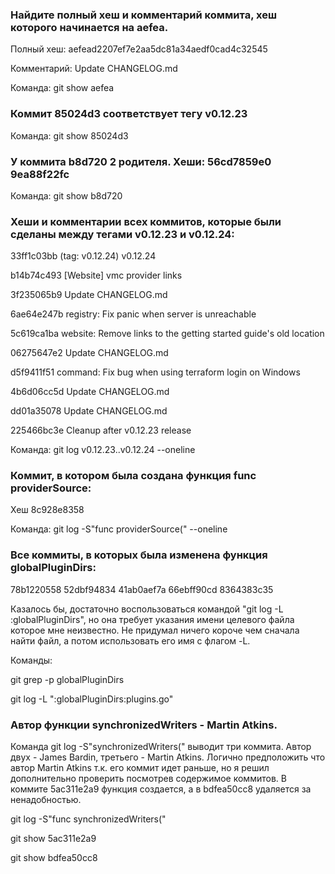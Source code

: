 ### Найдите полный хеш и комментарий коммита, хеш которого начинается на aefea.

Полный хеш: aefead2207ef7e2aa5dc81a34aedf0cad4c32545

Комментарий: Update CHANGELOG.md

Команда: git show aefea

### Коммит 85024d3 соответствует тегу v0.12.23

Команда: git show 85024d3

### У коммита b8d720 2 родителя. Хеши: 56cd7859e0 9ea88f22fc

Команда: git show b8d720

### Хеши и комментарии всех коммитов, которые были сделаны между тегами v0.12.23 и v0.12.24:

33ff1c03bb (tag: v0.12.24) v0.12.24

b14b74c493 [Website] vmc provider links

3f235065b9 Update CHANGELOG.md

6ae64e247b registry: Fix panic when server is unreachable

5c619ca1ba website: Remove links to the getting started guide's old location

06275647e2 Update CHANGELOG.md

d5f9411f51 command: Fix bug when using terraform login on Windows

4b6d06cc5d Update CHANGELOG.md

dd01a35078 Update CHANGELOG.md

225466bc3e Cleanup after v0.12.23 release

Команда: git log v0.12.23..v0.12.24 --oneline

### Коммит, в котором была создана функция func providerSource:

Хеш 8c928e8358

Команда: git log -S"func providerSource(" --oneline

### Все коммиты, в которых была изменена функция globalPluginDirs:

78b1220558 52dbf94834 41ab0aef7a 66ebff90cd 8364383c35

Казалось бы, достаточно воспользоваться командой "git log -L :globalPluginDirs", но она требует указания имени целевого файла которое мне неизвестно. Не придумал ничего короче чем сначала найти файл, а потом использовать его имя с флагом -L.

Команды: 

git grep -p globalPluginDirs

git log -L ":globalPluginDirs:plugins.go"

### Автор функции synchronizedWriters - Martin Atkins.

Команда git log -S"synchronizedWriters(" выводит три коммита. Автор двух - James Bardin, третьего - Martin Atkins. Логично предположить что автор Martin Atkins т.к. его коммит идет раньше, но я решил дополнительно проверить посмотрев содержимое коммитов. В коммите 5ac311e2a9 функция создается, а в bdfea50cc8 удаляется за ненадобностью.  

git log -S"func synchronizedWriters("

git show 5ac311e2a9

git show bdfea50cc8
